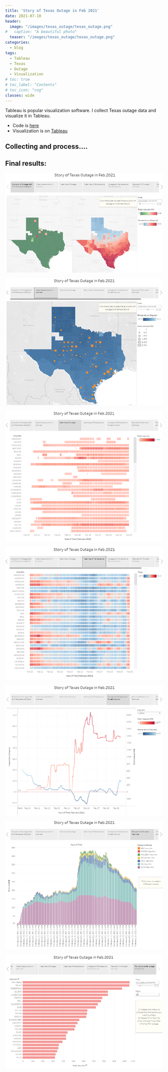 ```yaml
---
title: 'Story of Texas Outage in Feb 2021'
date: 2021-07-10
header:
  image: "/images/texas_outage/texas_outage.png"
#   caption: "A beautiful photo"
  teaser: "/images/texas_outage/texas_outage.png"
categories:
  - blog
tags:
  - Tableau
  - Texas
  - Outage
  - Visualization
# toc: true
# toc_label: "Contents"
# toc_icon: "cog"
classes: wide
---
```


Tableau is popular visualization software. I collect Texas outage data and visualize it in Tableau.

- Code is [here](https://github.com/ycheng22/Visualize_Texas_Outage)
- Visualization is on [Tableau](https://public.tableau.com/app/profile/ycheng/viz/ot6_Sorted_Bar_of_Reduced_MW_by_County/Story1)


## Collecting and process....



## Final results:

![name](/images/texas_outage/preview1.png)

![name](/images/texas_outage/preview2.png)

![name](/images/texas_outage/preview3.png)

![name](/images/texas_outage/preview4.png)

![name](/images/texas_outage/preview5.png)

![name](/images/texas_outage/preview6.png)

![name](/images/texas_outage/preview7.png)